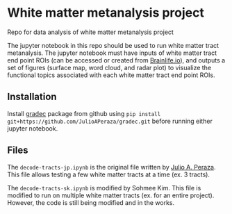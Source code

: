# White matter metanalysis project
Repo for data analysis of white matter metanalysis project

The jupyter notebook in this repo should be used to run white matter tract metanalysis. The jupyter notebook must have inputs of white matter tract end point ROIs (can be accessed or created from [Brainlife.io](https://brainlife.io/projects)), and outputs a set of figures (surface map, word cloud, and radar plot) to visualize the functional topics associated with each white matter tract end point ROIs.

## Installation
Install [gradec](https://github.com/JulioAPeraza/gradec/tree/main) package from github using
`pip install git+https://github.com/JulioAPeraza/gradec.git` before running either jupyter notebook.

## Files
The `decode-tracts-jp.ipynb` is the original file written by [Julio A. Peraza](https://github.com/JulioAPeraza). This file allows testing a few white matter tracts at a time (ex. 3 tracts).

The `decode-tracts-sk.ipynb` is modified by Sohmee Kim. This file is modified to run on multiple white matter tracts (ex. for an entire project). However, the code is still being modified and in the works.

